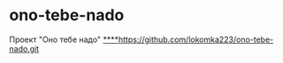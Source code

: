 # ono-tebe-nado
Проект "Оно тебе надо"
[****](https://github.com/lokomka223/ono-tebe-nado.git)https://github.com/lokomka223/ono-tebe-nado.git
